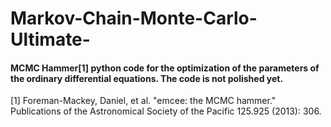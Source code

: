 # Markov-Chain-Monte-Carlo-Ultimate-
#### MCMC Hammer[1] python code for the optimization of the parameters of the ordinary differential equations. The code is not polished yet.

[1] Foreman-Mackey, Daniel, et al. "emcee: the MCMC hammer." Publications of the Astronomical Society of the Pacific 125.925 (2013): 306.
